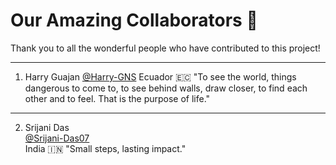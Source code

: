 # Our Amazing Collaborators 🌟

Thank you to all the wonderful people who have contributed to this project!

---

1. Harry Guajan
[@Harry-GNS](https://github.com/Harry-GNS)
Ecuador 🇪🇨
"To see the world, things dangerous to come to, to see behind walls, draw closer, to find each other and to feel. That is the purpose of life."

---

2. Srijani Das  
[@Srijani-Das07](https://github.com/Srijani-Das07)  
India 🇮🇳 
"Small steps, lasting impact."

